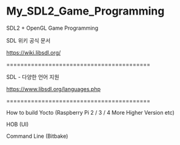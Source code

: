 # My_SDL2_Game_Programming
SDL2 + OpenGL Game Programming

SDL 위키 공식 문서

https://wiki.libsdl.org/

=========================================

SDL - 다양한 언어 지원

https://www.libsdl.org/languages.php

=========================================

How to build Yocto (Raspberry Pi 2 / 3 / 4 More Higher Version etc)

HOB (UI)

Command Line (Bitbake)
